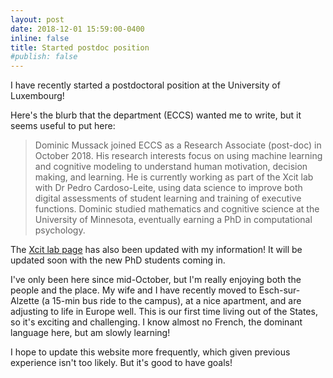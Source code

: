```yaml
---
layout: post
date: 2018-12-01 15:59:00-0400
inline: false
title: Started postdoc position
#publish: false
---
```


I have recently started a postdoctoral position at the University of Luxembourg!

Here's the blurb that the department (ECCS) wanted me to write, but it seems useful to put here:
> Dominic Mussack joined ECCS as a Research Associate (post-doc) in October 2018.
> His research interests focus on using machine learning and cognitive modeling to understand human motivation, decision making, and learning. He is currently working as part of the Xcit lab with Dr Pedro Cardoso-Leite, using data science to improve both digital assessments of student learning and training of executive functions. Dominic studied mathematics and cognitive science at the University of Minnesota, eventually earning a PhD in computational psychology.

The [Xcit lab page](xcit.org/people) has also been updated with my information! It will be updated soon with the new PhD students coming in.

I've only been here since mid-October, but I'm really enjoying both the people and the place. My wife and I have recently moved to Esch-sur-Alzette (a 15-min bus ride to the campus), at a nice apartment, and are adjusting to life in Europe well. This is our first time living out of the States, so it's exciting and challenging. I know almost no French, the dominant language here, but am slowly learning!

I hope to update this website more frequently, which given previous experience isn't too likely. But it's good to have goals!
